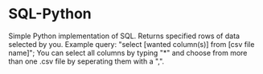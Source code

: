 # SQL-Python
Simple Python implementation of SQL. Returns specified rows of data selected by you.
Example query: "select [wanted column(s)] from [csv file name]";
You can select all columns by typing "*" and choose from more than one .csv file by seperating them with a ",". 
